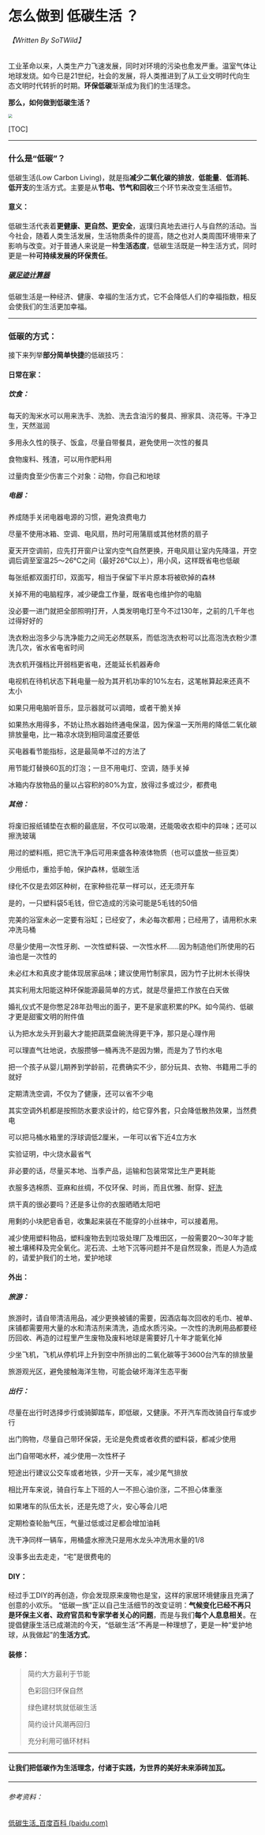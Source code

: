 # 怎么做到 低碳生活 ？

###### 【Written By SoTWild】



工业革命以来，人类生产力飞速发展，同时对环境的污染也愈发严重。温室气体让地球发烧。如今已是21世纪，社会的发展，将人类推进到了从工业文明时代向生态文明时代转折的时期。**环保低碳**渐渐成为我们的生活理念。

**那么，如何做到低碳生活？**

<img src="http://p5.itc.cn/images01/20200616/aaa27b6b07e2440492b178dd2e4afca7.jpeg" style="zoom:50%;" />

[TOC]

------

### 什么是“低碳”？

低碳生活(Low Carbon Living)，就是指**减少二氧化碳的排放**，**低能量**、**低消耗**、**低开支**的生活方式。主要是从**节电、节气和回收**三个环节来改变生活细节。

#### 意义：

低碳生活代表着**更健康、更自然、更安全**，返璞归真地去进行人与自然的活动。当今社会，随着人类生活发展，生活物质条件的提高，随之也对人类周围环境带来了影响与改变。对于普通人来说是一种**生活态度**，低碳生活既是一种生活方式，同时更是一种**可持续发展的环保责任**。

##### [碳足迹计算器 ](http://www.carbonstop.net/carbon_calculator/)

低碳生活是一种经济、健康、幸福的生活方式，它不会降低人们的幸福指数，相反会使我们的生活更加幸福。

------

### 低碳的方式：

接下来列举**部分简单快捷**的低碳技巧：

#### 日常在家：

##### 饮食：

每天的淘米水可以用来洗手、洗脸、洗去含油污的餐具、擦家具、浇花等。干净卫生，天然滋润

多用永久性的筷子、饭盒，尽量自带餐具，避免使用一次性的餐具

食物废料、残渣，可以用作肥料用

过量肉食至少伤害三个对象：动物，你自己和地球

##### 电器：

养成随手关闭电器电源的习惯，避免浪费电力

尽量不使用冰箱、空调、电风扇，热时可用蒲扇或其他材质的扇子

夏天开空调前，应先打开窗户让室内空气自然更换，开电风扇让室内先降温，开空调后调至室温25～26°C之间（最好26°C以上），用小风，这样既省电也低碳

每张纸都双面打印，双面写，相当于保留下半片原本将被砍掉的森林

关掉不用的电脑程序，减少硬盘工作量，既省电也维护你的电脑

没必要一进门就把全部照明打开，人类发明电灯至今不过130年，之前的几千年也过得好好的

洗衣粉出泡多少与洗净能力之间无必然联系，而低泡洗衣粉可以比高泡洗衣粉少漂洗几次，省水省电省时间

洗衣机开强档比开弱档更省电，还能延长机器寿命

电视机在待机状态下耗电量一般为其开机功率的10%左右，这笔帐算起来还真不太小

如果只用电脑听音乐，显示器就可以调暗，或者干脆关掉

如果热水用得多，不妨让热水器始终通电保温，因为保温一天所用的降低二氧化碳排放量电，比一箱凉水烧到相同温度还要低

买电器看节能指标，这是最简单不过的方法了

用节能灯替换60瓦的灯泡；一旦不用电灯、空调，随手关掉

冰箱内存放物品的量以占容积的80%为宜，放得过多或过少，都费电

##### 其他：

将废旧报纸铺垫在衣橱的最底层，不仅可以吸潮，还能吸收衣柜中的异味；还可以擦洗玻璃

用过的塑料瓶，把它洗干净后可用来盛各种液体物质（也可以盛放一些豆类）

少用纸巾，重拾手帕，保护森林，低碳生活

绿化不仅是去郊区种树，在家种些花草一样可以，还无须开车

是的，一只塑料袋5毛钱，但它造成的污染可能是5毛钱的50倍

完美的浴室未必一定要有浴缸；已经安了，未必每次都用；已经用了，请用积水来冲洗马桶

尽量少使用一次性牙刷、一次性塑料袋、一次性水杯……因为制造他们所使用的石油也是一次性的

未必红木和真皮才能体现居家品味；建议使用竹制家具，因为竹子比树木长得快

其实利用太阳能这种环保能源最简单的方式，就是尽量把工作放在白天做

婚礼仪式不是你憋足28年劲甩出的面子，更不是家底积累的PK。如今简约、低碳才更是甜蜜文明的附件值

认为把水龙头开到最大才能把蔬菜盘碗洗得更干净，那只是心理作用

可以理直气壮地说，衣服攒够一桶再洗不是因为懒，而是为了节约水电

把一个孩子从婴儿期养到学龄前，花费确实不少，部分玩具、衣物、书籍用二手的就好

定期清洗空调，不仅为了健康，还可以省不少电

其实空调外机都是按照防水要求设计的，给它穿外套，只会降低散热效果，当然费电

可以把马桶水箱里的浮球调低2厘米，一年可以省下近4立方水

实验证明，中火烧水最省气

非必要的话，尽量买本地、当季产品，运输和包装常常比生产更耗能

衣服多选棉质、亚麻和丝绸，不仅环保、时尚，而且优雅、耐穿、[好洗](/popularization/20220228)

烘干真的很必要吗？还是多让你的衣服晒晒太阳吧

用剩的小块肥皂香皂，收集起来装在不能穿的小丝袜中，可以接着用。

减少使用塑料物品，塑料废物去到垃圾处理厂及堆田区，一般需要20～30年才能被土壤稀释及完全氧化。泥石流、土地下沉等问题并不是自然现象，而是人为造成的，请爱护我们的土地，爱护地球

#### 外出：

##### 旅游：

旅游时，请自带清洁用品，减少更换被铺的需要，因酒店每次回收的毛巾、被单、床铺都需要用大量的水和清洁剂来清洗，造成水质污染。一次性的洗刷用品都要经历回收、再造的过程里产生废物及废料地球是需要好几十年才能氧化掉

少坐飞机，飞机从停机坪上升到空中所排出的二氧化碳等于3600台汽车的排放量

旅游观光区，避免接触海洋生物，可能会破坏海洋生态平衡

##### 出行：

尽量在出行时选择步行或骑脚踏车，即低碳，又健康。不开汽车而改骑自行车或步行

出门购物，尽量自己带环保袋，无论是免费或者收费的塑料袋，都减少使用

出门自带喝水杯，减少使用一次性杯子

短途出行建议公交车或者地铁，少开一天车，减少尾气排放

相比开车来说，骑自行车上下班的人一不担心油价涨，二不担心体重涨

如果堵车的队伍太长，还是先熄了火，安心等会儿吧

定期检查轮胎气压，气量过低或过足都会增加油耗

洗干净同样一辆车，用桶盛水擦洗只是用水龙头冲洗用水量的1/8

没事多出去走走，“宅”是很费电的

#### DIY：

经过手工DIY的再创造，你会发现原来废物也是宝，这样的家居环境健康且充满了创意的小欢乐。 “低碳一族”正以自己生活细节的改变证明：**气候变化已经不再只是环保主义者、政府官员和专家学者关心的问题**，而是与我们**每个人息息相关**。在提倡健康生活已成潮流的今天，“低碳生活”不再是一种理想了，更是一种“爱护地球，从我做起”的**生活方式**。

#### 装修：

> 简约大方最利于节能
>
> 色彩回归环保自然
>
> 绿色建材筑就低碳生活
>
> 简约设计风潮再回归
>
> 充分利用可循环材料

------



#### 让我们把低碳作为生活理念，付诸于实践，为世界的美好未来添砖加瓦。



------

###### 参考资料：

[低碳生活_百度百科 (baidu.com)](https://baike.baidu.com/item/低碳生活/6857178)
